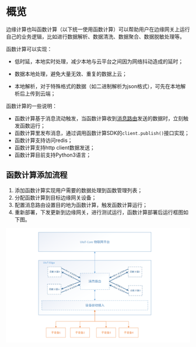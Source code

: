 # 概览

边缘计算也叫函数计算（以下统一使用函数计算）可以帮助用户在边缘网关上运行自己的业务逻辑，比如进行数据解析、数据清洗、数据聚合、数据脱敏处理等。

函数计算可以实现：

- 低时延，本地实时处理，减少本地与云平台之间因为网络抖动造成的延时；

- 数据本地处理，避免大量无效、重复的数据上云；

- 本地解析，对于特殊格式的数据（如二进制解析为json格式），可先在本地解析后上传到云端；


函数计算的一些说明：

- 函数计算基于消息流动触发，当函数计算收到[消息路由](/uiot-edge/user_guide/message_route/overview)发送的数据时，立刻触发函数运行；
- 函数计算里发布消息，通过调用函数计算SDK的`client.publish()`接口实现；
- 函数计算支持访问redis；
- 函数计算支持http client数据发送；
- 函数计算目前支持Python3语言；



## 函数计算添加流程

1. 添加函数计算实现用户需要的数据处理到函数管理列表；
2. 分配函数计算到目标边缘网关设备；
3. 配置消息路由设置目的地为函数计算，触发函数计算运行；
4. 重新部署，下发更新到边缘网关，进行测试运行，函数计算部署后运行框图如下图。

![函数计算框图](../../images/函数计算框图.png)